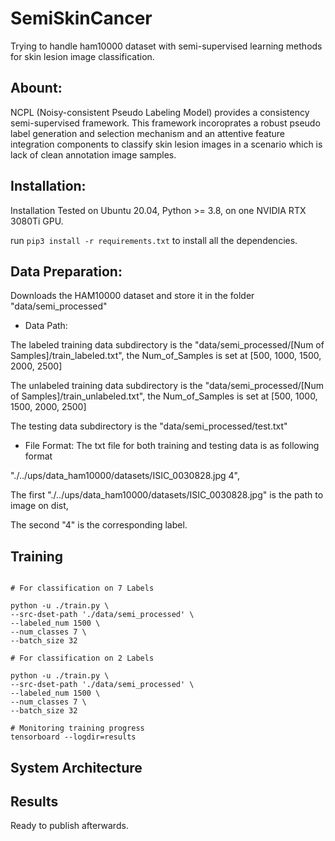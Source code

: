 # SemiSkinCancer
Trying to handle ham10000 dataset with semi-supervised learning methods for skin lesion image classification.

## Abount:
NCPL (Noisy-consistent Pseudo Labeling Model) provides a consistency semi-supervised framework. This framework incoroprates a robust pseudo label 
generation and selection mechanism and an attentive feature integration components to classify skin lesion images in a scenario which is lack of 
clean annotation image samples.

## Installation:

Installation Tested on Ubuntu 20.04, Python >= 3.8, on one NVIDIA RTX 3080Ti GPU.

run `pip3 install -r requirements.txt` to install all the dependencies.


## Data Preparation:
Downloads the HAM10000 dataset and store it in the folder "data/semi_processed"

- Data Path:

The labeled training data subdirectory is the "data/semi_processed/[Num of Samples]/train_labeled.txt", the Num_of_Samples is set at [500, 1000, 1500, 2000, 2500]

The unlabeled training data subdirectory is the "data/semi_processed/[Num of Samples]/train_unlabeled.txt", the Num_of_Samples is set at [500, 1000, 1500, 2000, 2500]

The testing data subdirectory is the "data/semi_processed/test.txt"

- File Format: The txt file for both training and testing data is as following format

"./../ups/data_ham10000/datasets/ISIC_0030828.jpg 4",

The first "./../ups/data_ham10000/datasets/ISIC_0030828.jpg" is the path to image on dist,

The second "4" is the corresponding label.

## Training
```shell

# For classification on 7 Labels

python -u ./train.py \
--src-dset-path './data/semi_processed' \
--labeled_num 1500 \
--num_classes 7 \
--batch_size 32

# For classification on 2 Labels

python -u ./train.py \
--src-dset-path './data/semi_processed' \
--labeled_num 1500 \
--num_classes 7 \
--batch_size 32

# Monitoring training progress
tensorboard --logdir=results
```
## System Architecture

## Results
Ready to publish afterwards.
